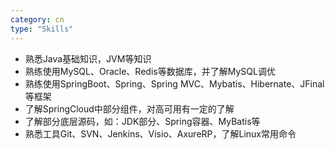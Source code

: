 ```yaml
---
category: cn
type: "Skills"
---
```


* 熟悉Java基础知识，JVM等知识
* 熟练使用MySQL、Oracle、Redis等数据库，并了解MySQL调优
* 熟练使用SpringBoot、Spring、Spring MVC、Mybatis、Hibernate、JFinal等框架
* 了解SpringCloud中部分组件，对高可用有一定的了解
* 了解部分底层源码，如：JDK部分、Spring容器、MyBatis等 
* 熟悉工具Git、SVN、Jenkins、Visio、AxureRP，了解Linux常用命令

